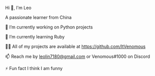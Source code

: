 Hi 👋, I'm Leo

A passionate learner from China


🔭 I’m currently working on Python projects

🌱 I’m currently learning Ruby

👨‍💻 All of my projects are available at https://github.com/ItVenomous

📫 Reach me by leolin7180@gmail.com or Venomous#1000 on Discord

⚡ Fun fact I think I am funny
